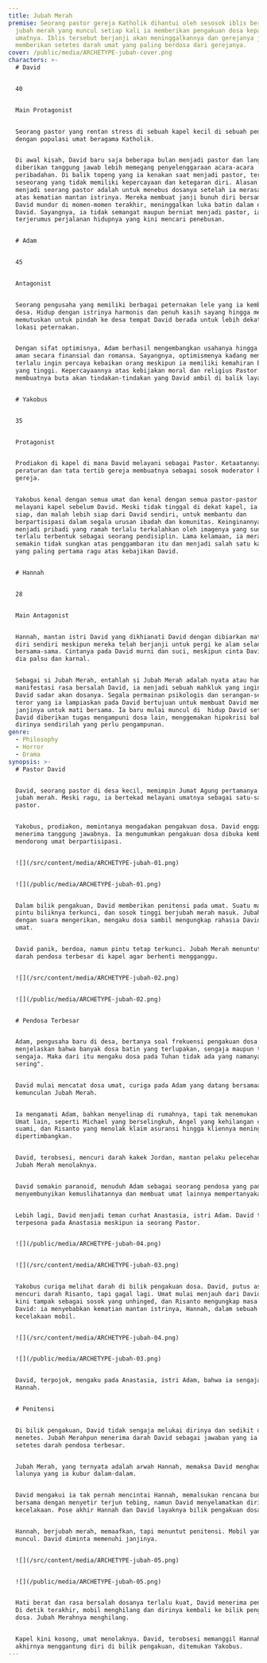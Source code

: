 ```yaml
---
title: Jubah Merah
premise: Seorang pastor gereja Katholik dihantui oleh sesosok iblis berbentuk
  jubah merah yang muncul setiap kali ia memberikan pengakuan dosa kepada
  umatnya. Iblis tersebut berjanji akan meninggalkannya dan gerejanya jika ia
  memberikan setetes darah umat yang paling berdosa dari gerejanya.
cover: /public/media/ARCHETYPE-jubah-cover.png
characters: >-
  # David


  40


  Main Protagonist


  Seorang pastor yang rentan stress di sebuah kapel kecil di sebuah pedesaan
  dengan populasi umat beragama Katholik.


  Di awal kisah, David baru saja beberapa bulan menjadi pastor dan langsung
  diberikan tanggung jawab lebih memegang penyelenggaraan acara-acara
  peribadahan. Di balik topeng yang ia kenakan saat menjadi pastor, terdapat
  seseorang yang tidak memiliki kepercayaan dan ketegaran diri. Alasan ia
  menjadi seorang pastor adalah untuk menebus dosanya setelah ia merasa bersalah
  atas kematian mantan istrinya. Mereka membuat janji bunuh diri bersama, namun
  David mundur di momen-momen terakhir, meninggalkan luka batin dalam di benak
  David. Sayangnya, ia tidak semangat maupun berniat menjadi pastor, ia hanya
  terjerumus perjalanan hidupnya yang kini mencari penebusan.


  # Adam


  45


  Antagonist


  Seorang pengusaha yang memiliki berbagai peternakan lele yang ia kembangkan di
  desa. Hidup dengan istrinya harmonis dan penuh kasih sayang hingga mereka
  memutuskan untuk pindah ke desa tempat David berada untuk lebih dekat ke
  lokasi peternakan.


  Dengan sifat optimisnya, Adam berhasil mengembangkan usahanya hingga hidupnya
  aman secara finansial dan romansa. Sayangnya, optimismenya kadang membuatnya
  terlalu ingin percaya kebaikan orang meskipun ia memiliki kemahiran bisnis
  yang tinggi. Kepercayaannya atas kebijakan moral dan religius Pastor David
  membuatnya buta akan tindakan-tindakan yang David ambil di balik layar.


  # Yakobus


  35


  Protagonist


  Prodiakon di kapel di mana David melayani sebagai Pastor. Ketaatannya atas
  peraturan dan tata tertib gereja membuatnya sebagai sosok moderator komunitas
  gereja.


  Yakobus kenal dengan semua umat dan kenal dengan semua pastor-pastor yang
  melayani kapel sebelum David. Meski tidak tinggal di dekat kapel, ia selalu
  siap, dan malah lebih siap dari David sendiri, untuk membantu dan
  berpartisipasi dalam segala urusan ibadah dan komunitas. Keinginannya untuk
  menjadi pribadi yang ramah terlalu terkalahkan oleh imagenya yang sudah
  terlalu terbentuk sebagai seorang pendisiplin. Lama kelamaan, ia merasa
  semakin tidak sungkan atas penggambaran itu dan menjadi salah satu karakter
  yang paling pertama ragu atas kebajikan David.


  # Hannah


  28


  Main Antagonist


  Hannah, mantan istri David yang dikhianati David dengan dibiarkan mati bunuh
  diri sendiri meskipun mereka telah berjanji untuk pergi ke alam selanjutnya
  bersama-sama. Cintanya pada David murni dan suci, meskipun cinta David untuk
  dia palsu dan karnal.


  Sebagai si Jubah Merah, entahlah si Jubah Merah adalah nyata atau hanya
  manifestasi rasa bersalah David, ia menjadi sebuah mahkluk yang ingin membuat
  David sadar akan dosanya. Segala permainan psikologis dan serangan-serangan
  teror yang ia lampiaskan pada David bertujuan untuk membuat David memenuhi
  janjinya untuk mati bersama. Ia baru mulai muncul di  hidup David setelah
  David diberikan tugas mengampuni dosa lain, menggemakan hipokrisi bahwa
  dirinya sendirilah yang perlu pengampunan.
genre:
  - Philosophy
  - Horror
  - Drama
synopsis: >-
  # Pastor David


  David, seorang pastor di desa kecil, memimpin Jumat Agung pertamanya dengan
  jubah merah. Meski ragu, ia bertekad melayani umatnya sebagai satu-satunya
  pastor.


  Yakobus, prodiakon, memintanya mengadakan pengakuan dosa. David enggan, tapi
  menerima tanggung jawabnya. Ia mengumumkan pengakuan dosa dibuka kembali,
  mendorong umat berpartisipasi.


  ![](/src/content/media/ARCHETYPE-jubah-01.png)


  ![](/public/media/ARCHETYPE-jubah-01.png)


  Dalam bilik pengakuan, David memberikan penitensi pada umat. Suatu malam,
  pintu biliknya terkunci, dan sosok tinggi berjubah merah masuk. Jubah Merah,
  dengan suara mengerikan, mengaku dosa sambil mengungkap rahasia David dan
  umat.


  David panik, berdoa, namun pintu tetap terkunci. Jubah Merah menuntut setetes
  darah pendosa terbesar di kapel agar berhenti mengganggu.


  ![](/src/content/media/ARCHETYPE-jubah-02.png)


  ![](/public/media/ARCHETYPE-jubah-02.png)


  # Pendosa Terbesar


  Adam, pengusaha baru di desa, bertanya soal frekuensi pengakuan dosa. David
  menjelaskan bahwa banyak dosa batin yang terlupakan, sengaja maupun tidak
  sengaja. Maka dari itu mengaku dosa pada Tuhan tidak ada yang namanya "terlalu
  sering".


  David mulai mencatat dosa umat, curiga pada Adam yang datang bersamaan
  kemunculan Jubah Merah.


  Ia mengamati Adam, bahkan menyelinap di rumahnya, tapi tak menemukan bukti.
  Umat lain, seperti Michael yang berselingkuh, Angel yang kehilangan cinta pada
  suami, dan Risanto yang menolak klaim asuransi hingga kliennya meninggal, juga
  dipertimbangkan.


  David, terobsesi, mencuri darah kakek Jordan, mantan pelaku pelecehan, namun
  Jubah Merah menolaknya.


  David semakin paranoid, menuduh Adam sebagai seorang pendosa yang pandai
  menyembunyikan kemuslihatannya dan membuat umat lainnya mempertanyakan pula.


  Lebih lagi, David menjadi teman curhat Anastasia, istri Adam. David terlihat
  terpesona pada Anastasia meskipun ia seorang Pastor.


  ![](/public/media/ARCHETYPE-jubah-04.png)


  ![](/src/content/media/ARCHETYPE-jubah-03.png)


  Yakobus curiga melihat darah di bilik pengakuan dosa. David, putus asa,
  mencuri darah Risanto, tapi gagal lagi. Umat mulai menjauh dari David yang
  kini tampak sebagai sosok yang unhinged, dan Risanto mengungkap masa lalu
  David: ia menyebabkan kematian mantan istrinya, Hannah, dalam sebuah
  kecelakaan mobil.


  ![](/src/content/media/ARCHETYPE-jubah-04.png)


  ![](/public/media/ARCHETYPE-jubah-03.png)


  David, terpojok, mengaku pada Anastasia, istri Adam, bahwa ia sengaja membunuh
  Hannah.


  # Penitensi


  Di bilik pengakuan, David tidak sengaja melukai dirinya dan sedikit darah
  menetes. Jubah Merahpun menerima darah David sebagai jawaban yang ia cari,
  setetes darah pendosa terbesar.


  Jubah Merah, yang ternyata adalah arwah Hannah, memaksa David menghadapi masa
  lalunya yang ia kubur dalam-dalam.


  David mengakui ia tak pernah mencintai Hannah, memalsukan rencana bunuh diri
  bersama dengan menyetir terjun tebing, namun David menyelamatkan diri saat
  kecelakaan. Pose akhir Hannah dan David layaknya bilik pengakuan dosa.


  Hannah, berjubah merah, memaafkan, tapi menuntut penitensi. Mobil yang sama
  muncul. David diminta memenuhi janjinya.


  ![](/src/content/media/ARCHETYPE-jubah-05.png)


  ![](/public/media/ARCHETYPE-jubah-05.png)


  Hati berat dan rasa bersalah dosanya terlalu kuat, David menerima penitensi.
  Di detik terakhir, mobil menghilang dan dirinya kembali ke bilik pengakuan
  dosa. Jubah Merahnya menghilang.


  Kapel kini kosong, umat menolaknya. David, terobsesi memanggil Hannah,
  akhirnya menggantung diri di bilik pengakuan, ditemukan Yakobus.
---
```

